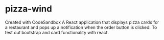 # pizza-wind
Created with CodeSandbox
A React application that displays pizza cards for a restaurant and pops up a notification when the order button is clicked. 
To test out bootstrap and card functionality with react. 
